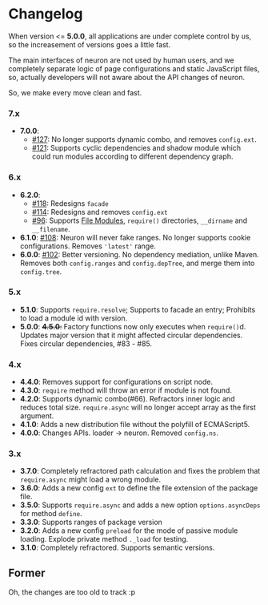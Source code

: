 # Changelog


When version <= **5.0.0**, all applications are under complete control by us, so the increasement of versions goes a little fast.

The main interfaces of neuron are not used by human users, and we completely separate logic of page configurations and static JavaScript files, so, actually developers will not aware about the API changes of neuron.

So, we make every move clean and fast.

### 7.x

- **7.0.0**:
  - [#127][127]: No longer supports dynamic combo, and removes `config.ext`.
  - [#121][121]: Supports cyclic dependencies and shadow module which could run modules according to different dependency graph.

### 6.x

- **6.2.0**: 
  - [#118][118]: Redesigns `facade`
  - [#114][114]: Redesigns and removes `config.ext`
  - [#96][96]: Supports [File Modules](http://nodejs.org/api/modules.html#modules_file_modules), `require()` directories, `__dirname` and `__filename`.
- **6.1.0**: [#108][108]: Neuron will never fake ranges. No longer supports cookie configurations. Removes `'latest'` range.
- **6.0.0**: [#102][102]: Better versioning. No dependency mediation, unlike Maven. Removes both `config.ranges` and `config.depTree`, and merge them into `config.tree`.

### 5.x

- **5.1.0**: Supports `require.resolve`; Supports to facade an entry; Prohibits to load a module id with version.
- **5.0.0**: <del>**4.5.0**:</del> Factory functions now only executes when `require()`d. Updates major version that it might affected circular dependencies. Fixes circular dependencies, #83 - #85.

### 4.x

- **4.4.0**: Removes support for configurations on script node.
- **4.3.0**: `require` method will throw an error if module is not found.
- **4.2.0**: Supports dynamic combo(#66). Refractors inner logic and reduces total size. `require.async` will no longer accept array as the first argument.
- **4.1.0**: Adds a new distribution file without the polyfill of ECMAScript5.
- **4.0.0**: Changes APIs. loader -> neuron. Removed `config.ns`.

### 3.x

- **3.7.0**: Completely refractored path calculation and fixes the problem that `require.async` might load a wrong module.
- **3.6.0**: Adds a new config `ext` to define the file extension of the package file.
- **3.5.0**: Supports `require.async` and adds a new option `options.asyncDeps` for method `define`.
- **3.3.0**: Supports ranges of package version
- **3.2.0**: Adds a new config `preload` for the mode of passive module loading. Explode private method `._load` for testing.
- **3.1.0**: Completely refractored. Supports semantic versions.

## Former

Oh, the changes are too old to track :p

[127]: https://github.com/kaelzhang/neuron/issues/127
[121]: https://github.com/kaelzhang/neuron/issues/121
[118]: https://github.com/kaelzhang/neuron/issues/118
[96]: https://github.com/kaelzhang/neuron/issues/114
[114]: https://github.com/kaelzhang/neuron/issues/114
[108]: https://github.com/kaelzhang/neuron/issues/108
[102]: https://github.com/kaelzhang/neuron/issues/102

